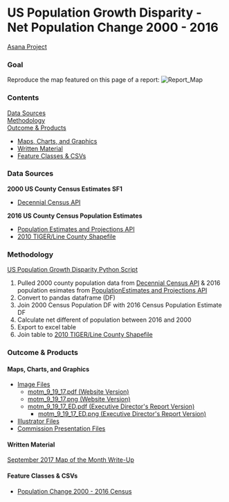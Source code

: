 # US Population Growth Disparity - Net Population Change 2000 - 2016

[Asana Project](https://app.asana.com/0/229355710745434/387468480023035) 

### Goal 

Reproduce the map featured on this page of a report:
![Report_Map](https://github.com/BayAreaMetro/motm/blob/master/2017_09/readme_images/NetPopulationChange2000_2016.png)

### Contents 

[Data Sources](#data-sources)  
[Methodology](#methodology)  
[Outcome & Products](#outcome--products)
  - [Maps, Charts, and Graphics](#maps-charts-and-graphics)
  - [Written Material](#written-material)
  - [Feature Classes & CSVs](#feature-classes--csvs)

### Data Sources 

**2000 US County Census Estimates SF1** 
- [Decennial Census API](https://www.census.gov/data/developers/data-sets/decennial-census.html)

**2016 US County Census Population Estimates** 
- [Population Estimates and Projections API](https://www.census.gov/data/developers/data-sets/popest-popproj/popest.html)
- [2010 TIGER/Line County Shapefile](https://www.census.gov/geo/maps-data/data/tiger-line.html)

### Methodology

[US Population Growth Disparity Python Script](https://github.com/BayAreaMetro/motm/blob/master/2017_09/scripts/US_Population_Growth_Disparity.py)

   1. Pulled 2000 county population data from [Decennial Census API](#decennial-census-api) & 2016 population esimates from [PopulationEstimates and Projections API](#population-esimates-and-projections-api) 
   2. Convert to pandas dataframe (DF)
   3. Join 2000 Census Population DF with 2016 Census Population Estimate DF
   4. Calculate net different of population between 2016 and 2000
   5. Export to excel table 
   6. Join table to [2010 TIGER/Line County Shapefile](#data-sources)

### Outcome & Products 

#### Maps, Charts, and Graphics

- [Image Files](https://mtcdrive.box.com/s/3z6bgbt1xihziovv491jpg4xef2p3u6e)
  - [motm_9_19_17.pdf (Website Version)](https://mtcdrive.box.com/s/ej7rbba7uutjhyznpl1jrzopk2t2utgs)
  - [motm_9_19_17.png (Website Version)](https://mtcdrive.box.com/s/7ithhg89h40sq7x7hkhe6iz5bxz5vukf)
  - [motm_9_19_17_ED.pdf (Executive Director's Report Version)](https://mtcdrive.box.com/s/v1dpdep9olijdms5z8b7wi2rpv7rdww9)
    - [motm_9_19_17_ED.png (Executive Director's Report Version)](https://mtcdrive.box.com/s/n4pinmotfy38lmqxtm0oy70kexoppdqe)
- [Illustrator Files](https://mtcdrive.box.com/s/9lls3kca7dn4vp4hz119kkb68dmac7k9)
- [Commission Presentation Files](https://mtcdrive.box.com/s/s7lo1d2rmheijsedvzab3r29pybdvnq6) 

#### Written Material 

[September 2017 Map of the Month Write-Up](https://mtcdrive.box.com/s/asi7xfz06juw4h2zo9gsylss0piqqxfj)

#### Feature Classes & CSVs 

- [Population Change 2000 - 2016 Census](https://github.com/BayAreaMetro/motm/blob/master/2017_09/data/Population_Change_2000_2016_Census.csv) 